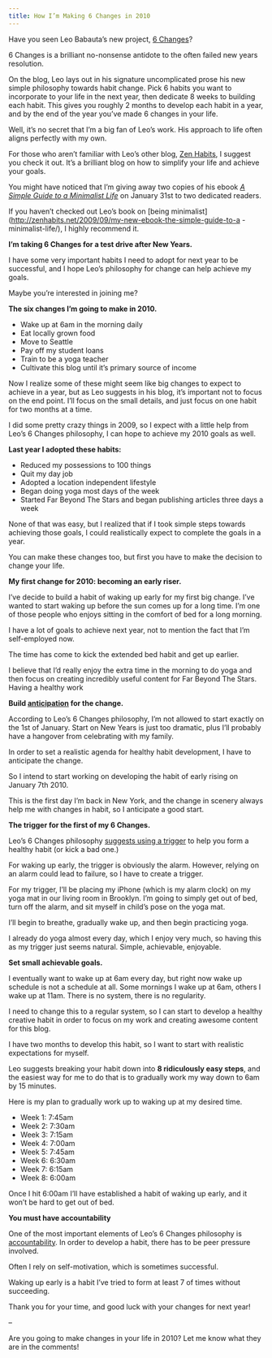 ```yaml
---
title: How I’m Making 6 Changes in 2010
---
```


Have you seen Leo Babauta’s new project, [6
Changes](http://www.6changes.com/)?

6 Changes is a brilliant no-nonsense antidote to the often failed new years
resolution.

On the blog, Leo lays out in his signature uncomplicated prose his new simple
philosophy towards habit change. Pick 6 habits you want to incorporate to your
life in the next year, then dedicate 8 weeks to building each habit. This
gives you roughly 2 months to develop each habit in a year, and by the end of
the year you’ve made 6 changes in your life.

Well, it’s no secret that I’m a big fan of Leo’s work. His approach to life often
aligns perfectly with my own.

For those who aren’t familiar with Leo’s other blog, [Zen
Habits](http://www.zenhabits.net/), I suggest you check it out. It’s a
brilliant blog on how to simplify your life and achieve your goals.

You might have noticed that I’m giving away two copies of his ebook _[A Simple
Guide to a Minimalist Life](https://www.farbeyondthestars.com/how-to-blog-less-with-more-impact/)_ on
January 31st to two dedicated readers.

If you haven’t checked out Leo’s book on [being
minimalist](http://zenhabits.net/2009/09/my-new-ebook-the-simple-guide-to-a
-minimalist-life/), I highly recommend it.

**I’m taking 6 Changes for a test drive after New Years.**

I have some very important habits I need to adopt for next year to be
successful, and I hope Leo’s philosophy for change can help achieve my goals.

Maybe you’re interested in joining me?

**The six changes I’m going to make in 2010.**

  * Wake up at 6am in the morning daily
  * Eat locally grown food
  * Move to Seattle
  * Pay off my student loans
  * Train to be a yoga teacher
  * Cultivate this blog until it’s primary source of income

Now I realize some of these might seem like big changes to expect to achieve
in a year, but as Leo suggests in his blog, it’s important not to focus on the
end point. I’ll focus on the small details, and just focus on one habit for
two months at a time.

I did some pretty crazy things in 2009, so I expect with a little help from
Leo’s 6 Changes philosophy, I can hope to achieve my 2010 goals as well.

**Last year I adopted these habits:**

  * Reduced my possessions to 100 things
  * Quit my day job
  * Adopted a location independent lifestyle
  * Began doing yoga most days of the week
  * Started Far Beyond The Stars and began publishing articles three days a week

None of that was easy, but I realized that if I took simple steps towards
achieving those goals, I could realistically expect to complete the goals in a
year.

You can make these changes too, but first you have to make the decision to
change your life.

**My first change for 2010: becoming an early riser.**

I’ve decide to build a habit of waking up early for my first big change. I’ve
wanted to start waking up before the sun comes up for a long time. I’m one of
those people who enjoys sitting in the comfort of bed for a long morning.

I have a lot of goals to achieve next year, not to mention the fact that I’m
self-employed now.

The time has come to kick the extended bed habit and get up earlier.

I believe that I’d really enjoy the extra time in the morning to do yoga and
then focus on creating incredibly useful content for Far Beyond The Stars.
Having a healthy work

**Build **[**anticipation**](http://6changes.com/post/296037328/anticipation)** for the change.**

According to Leo’s 6 Changes philosophy, I’m not allowed to start exactly on
the 1st of January. Start on New Years is just too dramatic, plus I’ll
probably have a hangover from celebrating with my family.

In order to set a realistic agenda for healthy habit development, I have to
anticipate the change.

So I intend to start working on developing the habit of early rising on
January 7th 2010.

This is the first day I’m back in New York, and the change in scenery always
help me with changes in habit, so I anticipate a good start.

**The trigger for the first of my 6 Changes.**

Leo’s 6 Changes philosophy [suggests using a
trigger](http://6changes.com/post/288258857/triggers) to help you form a
healthy habit (or kick a bad one.)

For waking up early, the trigger is obviously the alarm. However, relying on
an alarm could lead to failure, so I have to create a trigger.

For my trigger, I’ll be placing my iPhone (which is my alarm clock) on my yoga
mat in our living room in Brooklyn. I’m going to simply get out of bed, turn
off the alarm, and sit myself in child’s pose on the yoga mat.

I’ll begin to breathe, gradually wake up, and then begin practicing yoga.

I already do yoga almost every day, which I enjoy very much, so having this as
my trigger just seems natural. Simple, achievable, enjoyable.

**Set small achievable goals.**

I eventually want to wake up at 6am every day, but right now wake up schedule
is not a schedule at all. Some mornings I wake up at 6am, others I wake up at
11am. There is no system, there is no regularity.

I need to change this to a regular system, so I can start to develop a healthy
creative habit in order to focus on my work and creating awesome content for
this blog.

I have two months to develop this habit, so I want to start with realistic
expectations for myself.

Leo suggests breaking your habit down into **8 ridiculously easy steps**, and
the easiest way for me to do that is to gradually work my way down to 6am by
15 minutes.

Here is my plan to gradually work up to waking up at my desired time.

  * Week 1: 7:45am
  * Week 2: 7:30am
  * Week 3: 7:15am
  * Week 4: 7:00am
  * Week 5: 7:45am
  * Week 6: 6:30am
  * Week 7: 6:15am
  * Week 8: 6:00am

Once I hit 6:00am I’ll have established a habit of waking up early, and it
won’t be hard to get out of bed.

**You must have accountability**

One of the most important elements of Leo’s 6 Changes philosophy is
[accountability](http://6changes.com/post/284561373/accountability). In order
to develop a habit, there has to be peer pressure involved.

Often I rely on self-motivation, which is sometimes successful.

Waking up early is a habit I’ve tried to form at least 7 of times without
succeeding.

Thank you for your time, and good luck with your changes for next year!

–

Are you going to make changes in your life in 2010? Let me know what they are
in the comments!